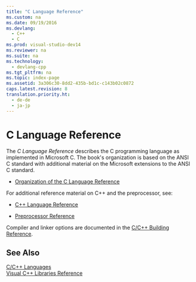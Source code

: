 ```yaml
---
title: "C Language Reference"
ms.custom: na
ms.date: 09/19/2016
ms.devlang: 
  - C++
  - C
ms.prod: visual-studio-dev14
ms.reviewer: na
ms.suite: na
ms.technology: 
  - devlang-cpp
ms.tgt_pltfrm: na
ms.topic: index-page 
ms.assetid: 3a306c30-8dd2-435b-bd1c-c143b02c0872
caps.latest.revision: 8
translation.priority.ht: 
  - de-de
  - ja-jp
---
```

# C Language Reference
The *C Language Reference* describes the C programming language as implemented in Microsoft C. The book's organization is based on the ANSI C standard with additional material on the Microsoft extensions to the ANSI C standard.  
  
-   [Organization of the C Language Reference](../vs140/Organization-of-the-C-Language-Reference.md)  
  
 For additional reference material on C++ and the preprocessor, see:  
  
-   [C++ Language Reference](../vs140/C---Language-Reference.md)  
  
-   [Preprocessor Reference](../vs140/C-C---Preprocessor-Reference.md)  
  
 Compiler and linker options are documented in the [C/C++ Building Reference](../vs140/C-C---Building-Reference.md).  
  
## See Also  
 [C/C++ Languages](../vs140/C-C---Languages.md)   
 [Visual C++ Libraries Reference](assetId:///fec23c40-10c0-4857-9cdc-33a3b99b30ae)